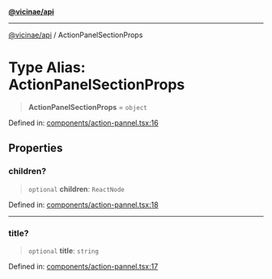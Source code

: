[**@vicinae/api**](../README.md)

***

[@vicinae/api](../README.md) / ActionPanelSectionProps

# Type Alias: ActionPanelSectionProps

> **ActionPanelSectionProps** = `object`

Defined in: [components/action-pannel.tsx:16](https://github.com/vicinaehq/vicinae/blob/c742d5fc509336339909dd669955b863f086bf4e/api/src/api/components/action-pannel.tsx#L16)

## Properties

### children?

> `optional` **children**: `ReactNode`

Defined in: [components/action-pannel.tsx:18](https://github.com/vicinaehq/vicinae/blob/c742d5fc509336339909dd669955b863f086bf4e/api/src/api/components/action-pannel.tsx#L18)

***

### title?

> `optional` **title**: `string`

Defined in: [components/action-pannel.tsx:17](https://github.com/vicinaehq/vicinae/blob/c742d5fc509336339909dd669955b863f086bf4e/api/src/api/components/action-pannel.tsx#L17)
